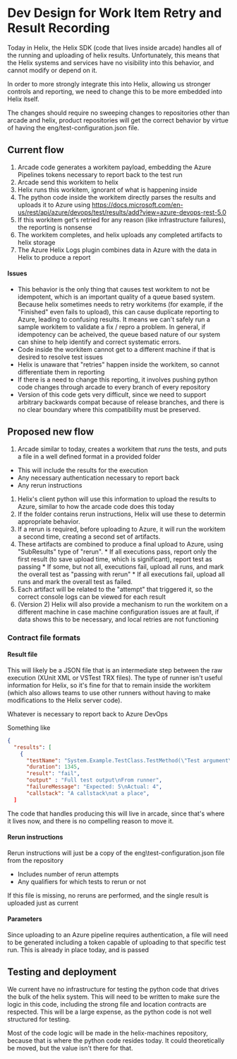 # Dev Design for Work Item Retry and Result Recording
Today in Helix, the Helix SDK (code that lives inside arcade) handles all of the running and uploading of helix results.
Unfortunately, this means that the Helix systems and services have no visibility into this behavior, and cannot modify
or depend on it.

In order to more strongly integrate this into Helix, allowing us stronger controls and reporting, we need to change this
to be more embedded into Helix itself.

The changes should require no sweeping changes to repositories other than arcade and helix, product repositories will
get the correct behavior by virtue of having the eng/test-configuration.json file.

## Current flow
1. Arcade code generates a workitem payload, embedding the Azure Pipelines tokens necessary to report back to the test run
1. Arcade send this workitem to helix
1. Helix runs this workitem, ignorant of what is happening inside
  1. The python code inside the workitem directly parses the results and uploads it to Azure using
     https://docs.microsoft.com/en-us/rest/api/azure/devops/test/results/add?view=azure-devops-rest-5.0
  1. If this workitem get's retried for any reason (like infrastructure failures), the reporting is nonsense
1. The workitem completes, and helix uploads any completed artifacts to helix storage
1. The Azure Helix Logs plugin combines data in Azure with the data in Helix to produce a report

#### Issues
* This behavior is the only thing that causes test workitem to not be idempotent, which is an important quality of a queue based system.
  Because helix sometimes needs to retry workitems (for example, if the "Finished" even fails to upload), this can cause
  duplicate reporting to Azure, leading to confusing results.  It means we can't safely run a sample workitem to validate a fix / repro a problem.
  In general, if idempotency can be acheived, the queue based nature of our system can shine to help identify and correct
  systematic errors.
* Code inside the workitem cannot get to a different machine if that is desired to resolve test issues
* Helix is unaware that "retries" happen inside the workitem, so cannot differentiate them in reporting
* If there is a need to change this reporting, it involves pushing python code changes through arcade to every branch of every repository
* Version of this code gets very difficult, since we need to support arbitrary backwards compat because of release branches,
  and there is no clear boundary where this compatibility must be preserved.

## Proposed new flow
1. Arcade similar to today, creates a workitem that _runs_ the tests, and puts a file in a well defined format in a provided folder
  * This will include the results for the execution
  * Any necessary authentication necessary to report back
  * Any rerun instructions
1. Helix's client python will use this information to upload the results to Azure, similar to how the arcade code does this today
1. If the folder contains rerun instructions, Helix will use these to determin appropriate behavior.
  1. If a rerun is required, before uploading to Azure, it will run the workitem a second time, creating a second set of artifacts.
  1. These artifacts are combined to produce a final upload to Azure, using "SubResults" type of "rerun".
    * If all executions pass, report only the first result (to save upload time, which is significant), report test as passing
    * If some, but not all, executions fail, upload all runs, and mark the overall test as "passing with rerun"
    * If all executions fail, upload all runs and mark the overall test as failed.
  1. Each artifact will be related to the "attempt" that triggered it, so the correct console logs can be viewed for each result
  1. (Version 2) Helix will also provide a mechanism to run the workitem on a different machine in case machine configuration issues
    are at fault, if data shows this to be necessary, and local retries are not functioning

### Contract file formats

#### Result file
This will likely be a JSON file that is an intermediate step between the raw execution (XUnit XML or VSTest TRX files). The type of runner
isn't useful information for Helix, so it's fine for that to remain inside the workitem (which also allows teams to use other runners without
having to make modifications to the Helix server code).

Whatever is necessary to report back to Azure DevOps

Something like
```json
{
  "results": [
    {
      "testName": "System.Example.TestClass.TestMethod(\"Test argument\")",
      "duration": 1345,
      "result": "fail",
      "output" : "Full test output\nFrom runner",
      "failureMessage": "Expected: 5\nActual: 4",
      "callstack": "A callstack\nat a place",
  ]
```

The code that handles producing this will live in arcade, since that's where it lives now, and there is no compelling reason to move it.

#### Rerun instructions
Rerun instructions will just be a copy of the eng\test-configuration.json file from the repository
* Includes number of rerun attempts
* Any qualifiers for which tests to rerun or not

If this file is missing, no reruns are performed, and the single result is uploaded just as current

#### Parameters
Since uploading to an Azure pipeline requires authentication, a file will need to be generated including a token capable of uploading to that
specific test run. This is already in place today, and is passed

## Testing and deployment
We current have no infrastructure for testing the python code that drives the bulk of the helix system. This will need to be written to make sure
the logic in this code, including the strong file and location contracts are respected. This will be a large expense, as the python code
is not well structured for testing.

Most of the code logic will be made in the helix-machines repository, because that is where the python code resides today.  It could theoretically be
moved, but the value isn't there for that.
